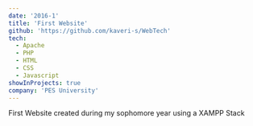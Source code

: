 ```yaml
---
date: '2016-1'
title: 'First Website'
github: 'https://github.com/kaveri-s/WebTech'
tech:
  - Apache
  - PHP
  - HTML
  - CSS
  - Javascript
showInProjects: true
company: 'PES University'
---
```


First Website created during my sophomore year using a XAMPP Stack
